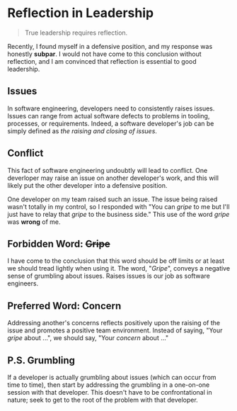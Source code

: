 # Reflection in Leadership

> True leadership requires reflection.  

Recently, I found myself in a defensive position, and my response was honestly **subpar**.  I would not have come to this conclusion without reflection, and I am convinced that reflection is essential to good leadership.

## Issues

In software engineering, developers need to consistently raises issues.  Issues can range from actual software defects to problems in tooling, processes, or requirements.  Indeed, a software developer's job can be simply defined as *the raising and closing of issues*.

## Conflict

This fact of software engineering undoubtly will lead to conflict.  One deverloper may raise an issue on another developer's work, and this will likely put the other developer into a defensive position.  

One developer on my team raised such an issue.  The issue being raised wasn't totally in my control, so I responded with "You can *gripe* to me but I'll just have to relay that *gripe* to the business side."  This use of the word *gripe* was **wrong** of me.  

## Forbidden Word: ~~Gripe~~

I have come to the conclusion that this word should be off limits or at least we should tread lightly when using it.  The word, "*Gripe*", conveys a negative sense of grumbling about issues.  Raises issues is our job as software engineers. 

## Preferred Word: Concern

Addressing another's concerns reflects positively upon the raising of the issue and promotes a positive team environment.  Instead of saying, "Your *gripe* about ...", we should say, "Your *concern* about ..."

## P.S. Grumbling

If a developer is actually grumbling about issues (which can occur from time to time), then start by addressing the grumbling in a one-on-one session with that developer.  This doesn't have to be confrontational in nature; seek to get to the root of the problem with that developer.